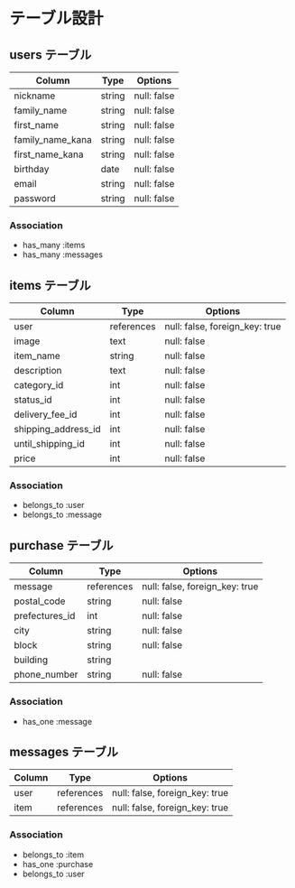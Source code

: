 # テーブル設計

## users テーブル

| Column           | Type   | Options     |
| ---------------- | ------ | ----------- |
| nickname         | string | null: false |
| family_name      | string | null: false |
| first_name       | string | null: false |
| family_name_kana | string | null: false |
| first_name_kana  | string | null: false |
| birthday         | date   | null: false |
| email            | string | null: false |
| password         | string | null: false |

### Association

- has_many :items
- has_many :messages


## items テーブル

| Column              | Type       | Options                        |
| ------------------- | ---------- | ------------------------------ |
| user                | references | null: false, foreign_key: true |
| image               | text       | null: false                    |
| item_name           | string     | null: false                    |
| description         | text       | null: false                    |
| category_id         | int        | null: false                    |
| status_id           | int        | null: false                    |
| delivery_fee_id     | int        | null: false                    |
| shipping_address_id | int        | null: false                    |
| until_shipping_id   | int        | null: false                    |
| price               | int        | null: false                    |

### Association

- belongs_to :user
- belongs_to :message

## purchase テーブル

| Column           | Type       | Options                        |
| ---------------- | ---------- | ------------------------------ |
| message          | references | null: false, foreign_key: true |
| postal_code      | string     | null: false                    |
| prefectures_id   | int        | null: false                    |
| city             | string     | null: false                    |
| block            | string     | null: false                    |
| building         | string     |                                |
| phone_number     | string     | null: false                    |

### Association

- has_one :message

## messages テーブル

| Column           | Type       | Options                        |
| ---------------- | ---------- | ------------------------------ |
| user             | references | null: false, foreign_key: true |
| item             | references | null: false, foreign_key: true |

### Association

- belongs_to :item
- has_one :purchase
- belongs_to :user





